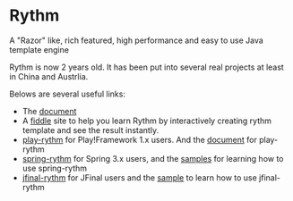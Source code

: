 Rythm
=====

A "Razor" like, rich featured, high performance and easy to use Java template engine

Rythm is now 2 years old. It has been put into several real projects at least in China and Austrlia. 

Belows are several useful links:

* The [document](http://rythmengine.org/doc/index)
* A [fiddle](http://fiddle.rythmengine.org/) site to help you learn Rythm by interactively creating rythm template and see the result instantly.
* [play-rythm](https://github.com/greenlaw110/play-rythm) for Play!Framework 1.x users. And the [document](http://www.playframework.com/modules/rythm-1.0.0-20121210/home) for play-rythm
* [spring-rythm](https://github.com/greenlaw110/spring-rythm) for Spring 3.x users, and the [samples](https://github.com/greenlaw110/spring-rythm-samples) for learning how to use spring-rythm
* [jfinal-rythm](https://github.com/greenlaw110/jfinal-rythm) for JFinal users and the [sample](https://github.com/greenlaw110/jfinal-bbs) to learn how to use jfinal-rythm
